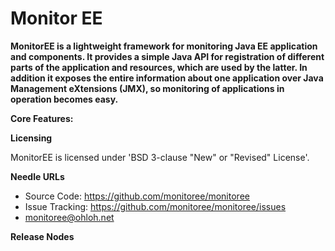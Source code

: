 Monitor EE
================================

**MonitorEE is a lightweight framework for monitoring Java EE application and components. It provides a simple Java API for registration of different parts of the application and resources, which are used by the latter. In addition it exposes the entire information about one application over Java Management eXtensions (JMX), so monitoring of applications in operation becomes easy.**


**Core Features:**


**Licensing**

MonitorEE is licensed under 'BSD 3-clause "New" or "Revised" License'.


**Needle URLs**

* Source Code:			https://github.com/monitoree/monitoree
* Issue Tracking:			https://github.com/monitoree/monitoree/issues
* [monitoree@ohloh.net](https://www.ohloh.net/p/monitoree)

<script type="text/javascript" src="http://www.ohloh.net/p/714248/widgets/project_thin_badge.js">
</script>


**Release Nodes**
